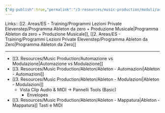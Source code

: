 ```yaml
---
{"dg-publish":true,"permalink":"/3-resources/music-production/moduli/automazioni-and-modulazioni-modulo/"}
---
```


Links:: [[2. Areas/ES - Training/Programmi Lezioni Private Elevenstep/Programma Ableton da zero + Produzione Musicale\|Programma Ableton da zero + Produzione Musicale]], [[2. Areas/ES - Training/Programmi Lezioni Private Elevenstep/Programma Ableton da Zero\|Programma Ableton da Zero]]

---

- [[3. Resources/Music Production/Automazione vs Modulazione\|Automazione vs Modulazione]]
- [[3. Resources/Music Production/Ableton/Ableton - Automazioni\|Ableton - Automazioni]]
- [[3. Resources/Music Production/Ableton/Ableton - Modulazioni\|Ableton - Modulazioni]]
	- Vista Clip Audio & MIDI → Pannelli Tools (Basic)
		- Envelopes
- [[3. Resources/Music Production/Ableton/Ableton - Mappatura\|Ableton - Mappatura]] Tasti e MIDI


